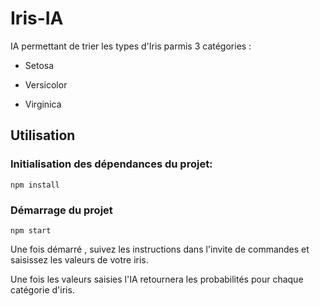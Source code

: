 # Iris-IA

IA permettant de trier les types d'Iris parmis 3 catégories :

- Setosa

- Versicolor

- Virginica

  

## Utilisation

  

### Initialisation des dépendances du projet:

  

    npm install

  

### Démarrage du projet

  

    npm start

  

Une fois démarré , suivez les instructions dans l'invite de commandes et saisissez les valeurs de votre iris.

Une fois les valeurs saisies l'IA retournera les probabilités pour chaque catégorie d'iris.

